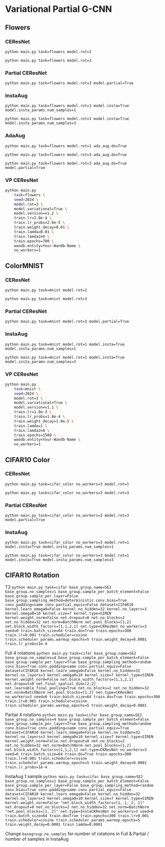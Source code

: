 # Variational Partial G-CNN



## Flowers

### CEResNet
`python main.py task=flowers model.rot=1`

`python main.py task=flowers model.rot=3`

### Partial CEResNet
`python main.py task=flowers model.rot=3 model.partial=True`

### InstaAug
`python main.py task=flowers model.rot=1 model.insta=True model.insta_params.num_samples=1`

`python main.py task=flowers model.rot=1 model.insta=True model.insta_params.num_samples=3`

### AdaAug
`python main.py task=flowers model.rot=1 ada_aug.do=True`

`python main.py task=flowers model.rot=3 ada_aug.do=True`

`python main.py task=flowers model.rot=3 ada_aug.do=True model.partial=True`

### VP CEResNet
```bash
python main.py
    task=flowers \
    seed=2024 \
    model.rot=3 \
    model.variational=True \
    model.version=v1.2 \
    train.lr=2.0e-4 \
    train.lr_probs=2.0e-5 \
    train.weight_decay=0.01 \
    train.lamda=0.01 \
    train.lamda2=0 \
    train.epochs=700 \
    wandb.entity=Your-Wandb-Name \
    no_workers=1
```

## ColorMNIST

### CEResNet
`python main.py task=mnist model.rot=1`

`python main.py task=mnist model.rot=3`

### Partial CEResNet
`python main.py task=mnist model.rot=3 model.partial=True`

### InstaAug
`python main.py task=mnist model.rot=1 model.insta=True model.insta_params.num_samples=1`

`python main.py task=mnist model.rot=1 model.insta=True model.insta_params.num_samples=3`

### VP CEResNet
```bash
python main.py
    task=mnist \
    seed=2024 \
    model.rot=3 \
    model.variational=True \
    model.version=v1.1 \
    train.lr=1.0e-3 \
    train.lr_probs=1.0e-4 \
    train.weight_decay=1.0e-5 \
    train.lamda=1 \
    train.lamda2=0 \
    train.epochs=1500 \
    wandb.entity=Your-Wandb-Name \
    no_workers=1
```

## CIFAR10 Color

### CEResNet
`python main.py task=cifar_color no_workers=3 model.rot=1`

`python main.py task=cifar_color no_workers=3 model.rot=3`

### Partial CEResNet
`python main.py task=cifar_color no_workers=3 model.rot=3 model.partial=True`

### InstaAug
`python main.py task=cifar_color no_workers=3 model.rot=1 model.insta=True model.insta_params.num_samples=1`

`python main.py task=cifar_color no_workers=3 model.rot=1 model.insta=True model.insta_params.num_samples=3`

## CIFAR10 Rotation

T2
`python main.py task=cifar base_group.name=SE2 base_group.no_samples=1 base_group.sample_per_batch_element=False base_group.sample_per_layer=False base_group.sampling_method=deterministic conv.bias=True conv.padding=same conv.partial_equiv=False dataset=CIFAR10 kernel.learn_omega0=False kernel.no_hidden=32 kernel.no_layers=3 kernel.omega0=10 kernel.size=7 kernel.type=SIREN kernel.weight_norm=False net.dropout=0 net.no_blocks=2 net.no_hidden=32 net.norm=BatchNorm net.pool_blocks=[1,2] net.block_width_factors=[1,1,2,1] net.type=CKResNet no_workers=3 seed=0 train.batch_size=64 train.do=True train.epochs=300 train.lr=0.001 train.scheduler=cosine train.scheduler_params.warmup_epochs=5 train.weight_decay=0.0001 train.lr_probs=1e-4`

Full
4 rotations
`python main.py task=cifar base_group.name=SE2 base_group.no_samples=4 base_group.sample_per_batch_element=False base_group.sample_per_layer=True base_group.sampling_method=random conv.bias=True conv.padding=same conv.partial_equiv=False dataset=CIFAR10 kernel.learn_omega0=False kernel.no_hidden=32 kernel.no_layers=3 kernel.omega0=10 kernel.size=7 kernel.type=SIREN kernel.weight_norm=False net.block_width_factors=[1,1,2,1] net.dropout=0 net.final_spatial_dim=[2,2] net.learnable_final_pooling=True net.no_blocks=2 net.no_hidden=32 net.norm=BatchNorm net.pool_blocks=[1,2] net.type=CKResNet no_workers=3 seed=0 train.batch_size=64 train.do=True train.epochs=300 train.lr=0.001 train.scheduler=cosine train.scheduler_params.warmup_epochs=5 train.weight_decay=0.0001`

Partial
4 rotations
`python main.py task=cifar base_group.name=SE2 base_group.no_samples=4 base_group.sample_per_batch_element=False base_group.sample_per_layer=True base_group.sampling_method=random conv.bias=True conv.padding=same conv.partial_equiv=True dataset=CIFAR10 kernel.learn_omega0=False kernel.no_hidden=32 kernel.no_layers=3 kernel.omega0=10 kernel.size=7 kernel.type=SIREN kernel.weight_norm=False net.dropout=0 net.no_blocks=2 net.no_hidden=32 net.norm=BatchNorm net.pool_blocks=[1,2] net.block_width_factors=[1,1,2,1] net.type=CKResNet no_workers=3 seed=0 train.batch_size=64 train.do=True train.epochs=300 train.lr=0.001 train.scheduler=cosine train.scheduler_params.warmup_epochs=5 train.weight_decay=0.0001 train.lr_probs=1e-4`

InstaAug 1 sample
`python main.py task=cifar base_group.name=SE2 base_group.no_samples=1 base_group.sample_per_batch_element=False base_group.sample_per_layer=False base_group.sampling_method=random conv.bias=True conv.padding=same conv.partial_equiv=False dataset=CIFAR10 kernel.learn_omega0=False kernel.no_hidden=32 kernel.no_layers=3 kernel.omega0=10 kernel.size=7 kernel.type=SIREN kernel.weight_norm=False "net.block_width_factors=[1, 1, 2, 1]" net.dropout=0 net.no_blocks=2 net.no_hidden=32 net.norm=BatchNorm "net.pool_blocks=[1, 2]" net.type=InstaCKResNet no_workers=3 seed=0 train.batch_size=64 train.do=True train.epochs=300 train.lr=0.001 train.scheduler=cosine train.scheduler_params.warmup_epochs=5 train.weight_decay=0.0001 train.lamda=0.0001`

Change `basegroup.no_samples` for number of rotations in Full & Partial / number of samples in InstaAug
